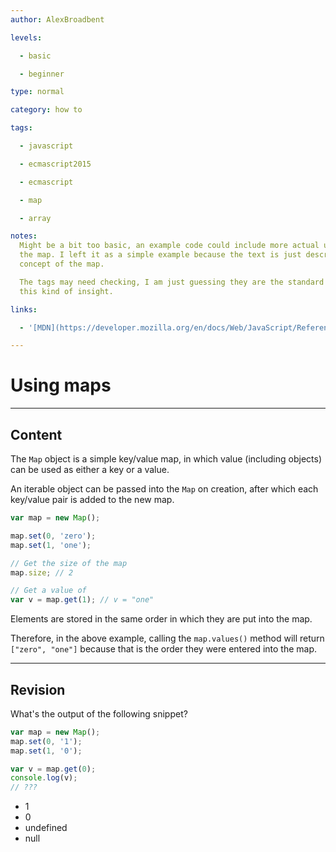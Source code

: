 ```yaml
---
author: AlexBroadbent

levels:

  - basic

  - beginner

type: normal

category: how to

tags:

  - javascript

  - ecmascript2015

  - ecmascript

  - map

  - array

notes:
  Might be a bit too basic, an example code could include more actual uses of
  the map. I left it as a simple example because the text is just describing the
  concept of the map.

  The tags may need checking, I am just guessing they are the standard ones for
  this kind of insight.

links:

  - '[MDN](https://developer.mozilla.org/en/docs/Web/JavaScript/Reference/Global_Objects/Map){website}'

---
```


# Using maps

---

## Content

The `Map` object is a simple key/value map, in which value (including objects) can be used as either a key or a value.

An iterable object can be passed into the `Map` on creation, after which each key/value pair is added to the new map.

```javascript
var map = new Map();

map.set(0, 'zero');
map.set(1, 'one');

// Get the size of the map
map.size; // 2

// Get a value of
var v = map.get(1); // v = "one"
```

Elements are stored in the same order in which they are put into the map.

Therefore, in the above example, calling the `map.values()` method will return `["zero", "one"]` because that is the order they were entered into the map.

---

## Revision

What's the output of the following snippet?

```javascript
var map = new Map();
map.set(0, '1');
map.set(1, '0');

var v = map.get(0);
console.log(v);
// ???
```

- 1
- 0
- undefined
- null
